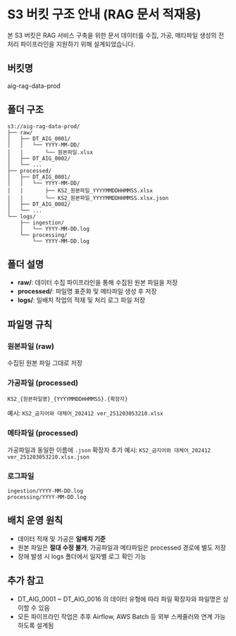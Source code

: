 
# S3 버킷 구조 안내 (RAG 문서 적재용)

본 S3 버킷은 RAG 서비스 구축을 위한 문서 데이터를 수집, 가공, 메타파일 생성의 전처리 파이프라인을 지원하기 위해 설계되었습니다.

## 버킷명
aig-rag-data-prod

## 폴더 구조
```
s3://aig-rag-data-prod/
├── raw/
│   ├── DT_AIG_0001/
│   │   └── YYYY-MM-DD/
│   │       └── 원본파일.xlsx
│   ├── DT_AIG_0002/
│   └── ...
├── processed/
│   ├── DT_AIG_0001/
│   │   └── YYYY-MM-DD/
│   │       ├── KS2_원본파일_YYYYMMDDHHMMSS.xlsx
│   │       └── KS2_원본파일_YYYYMMDDHHMMSS.xlsx.json
│   ├── DT_AIG_0002/
│   └── ...
└── logs/
    ├── ingestion/
    │   └── YYYY-MM-DD.log
    └── processing/
        └── YYYY-MM-DD.log
```

## 폴더 설명
- **raw/**: 데이터 수집 파이프라인을 통해 수집된 원본 파일을 저장
- **processed/**: 파일명 표준화 및 메타파일 생성 후 저장
- **logs/**: 일배치 작업의 적재 및 처리 로그 파일 저장

## 파일명 규칙
### 원본파일 (raw)
수집된 원본 파일 그대로 저장

### 가공파일 (processed)
```
KS2_{원본파일명}_{YYYYMMDDHHMMSS}.{확장자}
```
예시: `KS2_금지어와 대체어_202412 ver_251203053210.xlsx`

### 메타파일 (processed)
가공파일과 동일한 이름에 `.json` 확장자 추가
예시: `KS2_금지어와 대체어_202412 ver_251203053210.xlsx.json`

### 로그파일
```
ingestion/YYYY-MM-DD.log
processing/YYYY-MM-DD.log
```

## 배치 운영 원칙
- 데이터 적재 및 가공은 **일배치 기준**
- 원본 파일은 **절대 수정 불가**, 가공파일과 메타파일은 processed 경로에 별도 저장
- 장애 발생 시 logs 폴더에서 일자별 로그 확인 가능

## 추가 참고
- DT_AIG_0001 ~ DT_AIG_0016 의 데이터 유형에 따라 파일 확장자와 파일명은 상이할 수 있음
- 모든 파이프라인 작업은 추후 Airflow, AWS Batch 등 외부 스케줄러와 연계 가능하도록 설계됨
